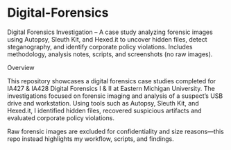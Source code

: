 # Digital-Forensics
Digital Forensics Investigation – A case study analyzing forensic images using Autopsy, Sleuth Kit, and Hexed.it to uncover hidden files, detect steganography, and identify corporate policy violations. Includes methodology, analysis notes, scripts, and screenshots (no raw images).

Overview

This repository showcases a digital forensics case studies completed for IA427 & IA428 Digital Forensics I & II at Eastern Michigan University. The investigations focused on forensic imaging and analysis of a suspect’s USB drive and workstation. Using tools such as Autopsy, Sleuth Kit, and Hexed.it, I identified hidden files, recovered suspicious artifacts and evaluated corporate policy violations.

Raw forensic images are excluded for confidentiality and size reasons—this repo instead highlights my workflow, scripts, and findings.
